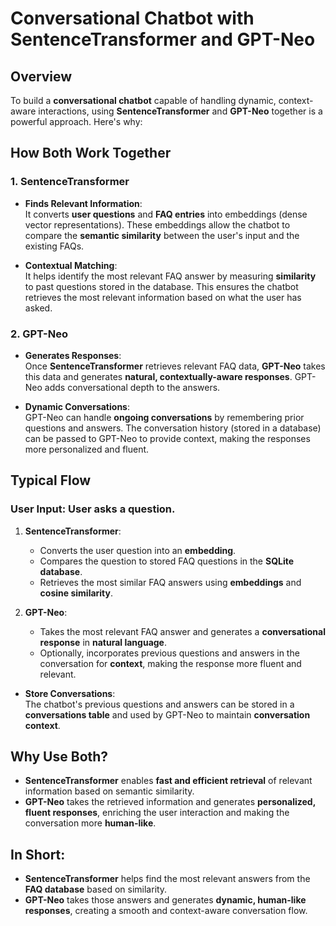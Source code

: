 # Conversational Chatbot with SentenceTransformer and GPT-Neo

## Overview

To build a **conversational chatbot** capable of handling dynamic, context-aware interactions, using **SentenceTransformer** and **GPT-Neo** together is a powerful approach. Here's why:

## How Both Work Together

### 1. **SentenceTransformer**

- **Finds Relevant Information**:  
   It converts **user questions** and **FAQ entries** into embeddings (dense vector representations). These embeddings allow the chatbot to compare the **semantic similarity** between the user's input and the existing FAQs.

- **Contextual Matching**:  
   It helps identify the most relevant FAQ answer by measuring **similarity** to past questions stored in the database. This ensures the chatbot retrieves the most relevant information based on what the user has asked.

### 2. **GPT-Neo**

- **Generates Responses**:  
   Once **SentenceTransformer** retrieves relevant FAQ data, **GPT-Neo** takes this data and generates **natural, contextually-aware responses**. GPT-Neo adds conversational depth to the answers.

- **Dynamic Conversations**:  
   GPT-Neo can handle **ongoing conversations** by remembering prior questions and answers. The conversation history (stored in a database) can be passed to GPT-Neo to provide context, making the responses more personalized and fluent.

## Typical Flow

### User Input: User asks a question.

1. **SentenceTransformer**:
   - Converts the user question into an **embedding**.
   - Compares the question to stored FAQ questions in the **SQLite database**.
   - Retrieves the most similar FAQ answers using **embeddings** and **cosine similarity**.

2. **GPT-Neo**:
   - Takes the most relevant FAQ answer and generates a **conversational response** in **natural language**.
   - Optionally, incorporates previous questions and answers in the conversation for **context**, making the response more fluent and relevant.

- **Store Conversations**:  
   The chatbot's previous questions and answers can be stored in a **conversations table** and used by GPT-Neo to maintain **conversation context**.

## Why Use Both?

- **SentenceTransformer** enables **fast and efficient retrieval** of relevant information based on semantic similarity.  
- **GPT-Neo** takes the retrieved information and generates **personalized, fluent responses**, enriching the user interaction and making the conversation more **human-like**.

## In Short:

- **SentenceTransformer** helps find the most relevant answers from the **FAQ database** based on similarity.
- **GPT-Neo** takes those answers and generates **dynamic, human-like responses**, creating a smooth and context-aware conversation flow.
